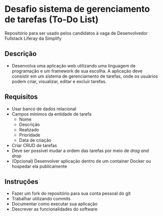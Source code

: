 # Desafio sistema de gerenciamento de tarefas (To-Do List)
Repositório para ser usado pelos candidatos à vaga de Desenvolvedor Fullstack Liferay da Simplify

## Descrição
- Desenvolva uma aplicação web utilizando uma linguagem de programação e um framework de sua escolha. A aplicação deve consistir em um sistema de gerenciamento de tarefas, onde os usuários podem criar, visualizar, editar e excluir tarefas.

## Requisitos
- Usar banco de dados relacional
- Campos mínimos da entidade de tarefa
    - Nome
    - Descrição
    - Realizado
    - Prioridade
    - Data de criação
- Criar CRUD de tarefas
- Deve ser possível mudar a ordem das tarefas por meio de _drag and drop_
- (Opcional) Desenvolver aplicação dentro de um container Docker ou hospedar ela publicamente

## Instruções
- Fazer um fork do repositório para sua conta pessoal do git
- Trabalhar utilizando commits
- Documentar como executar sua aplicação
- Descrever as funcionalidades do software

